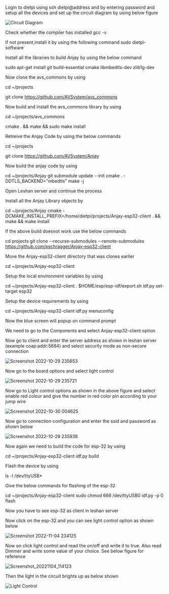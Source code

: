 Login to dietpi using ssh dietpi@address and by entering password and setup all the devices and set up the circuit diagram by using below figure

![Circuit Diagram](https://user-images.githubusercontent.com/112037009/201502672-9546cc76-40e8-48a4-955d-8df99fc7948f.jpeg)

Check whether the compiler has installed gcc -v

If not present,install it by using the following command sudo dietpi-software`

Install all the libraries to build Anjay by using the below command

sudo apt-get install git build-essential cmake libmbedtls-dev zlib1g-dev

Now clone the avs_commons by using

cd ~/projects

git clone https://github.com/AVSystem/avs_commons

Now build and install the avs_commons library by using

cd ~/projects/avs_commons

cmake . && make && sudo make install

Retreive the Anjay Code by using the below commands

cd ~/projects

git clone https://github.com/AVSystem/Anjay

Now build the anjay code by using 

cd ~/projects/Anjay
git submodule update --init
cmake . -DDTLS_BACKEND="mbedtls"
make -j

Open Leshan server and continue the process

Install all the Anjay Library objects by 

cd ~/projects/Anjay
cmake -DCMAKE_INSTALL_PREFIX=/home/dietpi/projects/Anjay-esp32-client . && make &&  make install

If the above build doesnot work use the below commands

cd projects
git clone --recurse-submodules --remote-submodules https://github.com/pschragger/Anjay-esp32-client

Move the Anjay-esp32-client directory that was clones earlier 

cd ~/projects/Anjay-esp32-client

Setup the local environment variables by using

cd ~/projects/Anjay-esp32-client
. $HOME/esp/esp-idf/export.sh
idf.py set-target esp32 

Setup the device requirements by using

cd ~/projects/Anjay-esp32-client
idf.py menuconfig

Now the blue screen will popup on command prompt

We need to go to the Components and select Anjay-esp32-client option

Now go to client and enter the server address as shown in leshan server (example coap:addr:5684) and select security mode as non-secure connection

![Screenshot 2022-10-29 235653](https://user-images.githubusercontent.com/112037009/201416972-04449d34-f9a0-47bd-8186-012ebabee095.png)

Now go to the board options and select light control

![Screenshot 2022-10-29 235721](https://user-images.githubusercontent.com/112037009/201417624-ff32eb9c-3282-4f03-be5a-ec2a2ed61418.png)

Now go to Light control options as shown in the above figure and select enable red colour and give the number in red color pin according to your jump wire

![Screenshot 2022-10-30 004625](https://user-images.githubusercontent.com/112037009/201418164-bee80fc5-52d5-4751-afb4-d7ef5c459769.png)

Now go to connection configuration and enter the ssid and password as shown below

![Screenshot 2022-10-29 235938](https://user-images.githubusercontent.com/112037009/201418728-c4d53100-c762-4cef-bacb-7f74a5a2e96c.png)

Now again we need to build the code for esp-32 by using 

 cd ~/projects/Anjay-esp32-client
 idf.py build
 
 Flash the device by using
 
 ls -l /dev/ttyUSB*
 
 Give the below commands for flashing of the esp-32
 
cd ~/projects/Anjay-esp32-client
sudo chmod 666 /dev/ttyUSB0
idf.py -p 0 flash

Now you have to see esp-32 as client in leshan server

Now click on the esp-32 and you can see light control option as shown below

![Screenshot 2022-11-04 234125](https://user-images.githubusercontent.com/112037009/201421257-3f7f7642-e070-4456-b4b9-a6f0fd4cc04a.png)

Now on click light control and read the on/off and write it to true.
Also  read Dimmer and write some value of your choice. See below figure for reference 

![Screenshot_20221104_114123](https://user-images.githubusercontent.com/112037009/201421659-f685041c-3216-4f4f-bd67-e07301bf1a8f.png)

Then the light in the circuit brights up as below shown

![Light Control](https://user-images.githubusercontent.com/112037009/201422027-29649fbb-d1ea-476e-9baa-6e7b512a8ac9.jpeg)













 
